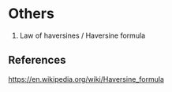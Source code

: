 # Others

1. Law of haversines / Haversine formula

## References

<https://en.wikipedia.org/wiki/Haversine_formula>
